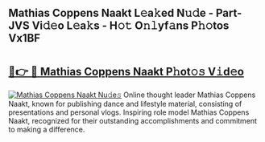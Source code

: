 ## Mathias Coppens Naakt L𝚎a𝚔ed N𝚞𝚍e - Part-JVS Vi𝚍𝚎o L𝚎a𝚔s - H𝚘𝚝 O𝚗𝚕yf𝚊ns P𝚑𝚘tos Vx1BF

# <h2><a href="http://kf71tj.oniu.top/?m=Mathias+Coppens+Naakt">🔗👉 🔴 Mathias Coppens Naakt P𝚑ot𝚘𝚜 V𝚒d𝚎o</a></h2>

[![Mathias Coppens Naakt Nu𝚍e𝚜](https://i.imgur.com/0qMVB7G.gif)](http://kf71tj.oniu.top/?m=Mathias+Coppens+Naakt)
Online thought leader Mathias Coppens Naakt, known for publishing dance and lifestyle material, consisting of presentations and personal vlogs. Inspiring role model Mathias Coppens Naakt, recognized for their outstanding accomplishments and commitment to making a difference.  
